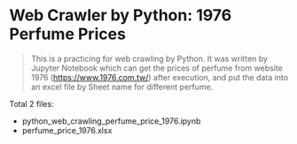 # Web Crawler by Python: 1976 Perfume Prices
> This is a practicing for web crawling by Python.
> It was written by Jupyter Notebook which can get the prices of perfume from website 1976 (https://www.1976.com.tw/) after execution, and put the data into an excel file by Sheet name for different perfume.

Total 2 files:
- python_web_crawling_perfume_price_1976.ipynb
- perfume_price_1976.xlsx
